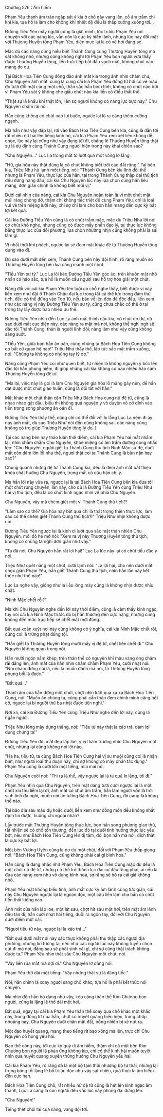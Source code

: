 




Chương 576 : Âm hiểm


Phạm Yêu thanh âm tràn ngập sát ý kia ở chỗ này vang lên, cỗ âm trầm chi khí kia, tựa hồ là làm cho không khí nhiệt độ đều là thấp xuống xuống tới...

Đường Tiểu Yên mấy người cũng là giật mình, lúc trước Phạm Yêu nói chuyện với các nàng lúc, vẫn còn là cực kỳ hiền lành, nhưng lúc này đối mặt với Thương Huyền tông Phạm Yêu, diện mục lại là có vẻ hơi đáng sợ.

Mặc dù các nàng cũng hiểu biết Thánh Cung cùng Thương Huyền tông ma sát không nhỏ, nhưng cũng không nghĩ tới Phạm Yêu bọn người vừa thấy được Thương Huyền tông, liền trực tiếp bắt đầu vạch mặt, không chút nào mang do dự.

Tại Bách Hoa Tiên Cung đông đảo ánh mắt kia trong ánh nhìn chăm chú, Chu Nguyên ánh mắt, cũng là cùng cái kia Phạm Yêu đồng tử hơi có vẻ màu đỏ tươi đối mặt cùng một chỗ, thần sắc hắn bình tĩnh, không có chút nào bởi vì Phạm Yêu sát ý không che giấu chút nào kia liền có điều thất thố.

"Thật sự là khẩu khí thật lớn, liền sợ ngươi không có năng lực bực này." Chu Nguyên chậm rãi nói.

Hắn cũng không có chút nào lui bước, ngược lại lộ ra càng thêm cường ngạnh.

Mà hắn như vậy đáp lại, rơi vào Bách Hoa Tiên Cung bên kia, cũng là dẫn tới rất nhiều nữ hài lên tiếng kinh hô, cái kia Phạm Yêu xem xét liền không dễ chọc, lúc này lại cứng như vậy đụng tới đi, chẳng lẽ Thương Huyền tông thật sự là dự định cùng Thánh Cung người hiện trong này khai chiến sao?

"Chu Nguyên..." Lục La trong mắt to lướt qua một vòng lo lắng.

"Hừ, gia hỏa này thật đúng là có chút không biết trời cao đất rộng." Tại bên kia, Triệu Như hừ lạnh một tiếng, nói: "Thánh Cung bên kia lĩnh đội thế nhưng là Phạm Yêu, thực lực của hắn, tại trong Thánh Cung thập đại thủ tịch đều đứng hàng đầu, cái kia Chu Nguyên lúc này lựa chọn cùng hắn liều mạng, đơn giản chính là không biết mùi vị."

Dưới cái nhìn của nàng, cái kia Chu Nguyên hoàn toàn là vì một chút mặt mũi ráng chống đỡ, thậm chí không tiếc triệt để cùng Phạm Yêu, chỉ là loại vui vẻ trên miệng lưỡi này, chỉ sợ chỉ làm cho bọn hắn mang đến cực kỳ bất lợi kết quả.

Cái kia Đường Tiểu Yên cũng là có chút trầm mặc, mặc dù Triệu Như lời nói có chút khó nghe, nhưng cũng có được mấy phần đạo lý, tại thực lực không bằng thực lực của đối phương, lựa chọn nhường nhịn cũng không phải là sai lầm gì.

Vì nhất thời khí phách, ngược lại sẽ đem mặt khác đệ tử Thương Huyền tông dựng vào đi.

Dù sao dưới mắt đến xem, Thánh Cung bên này đội hình, rõ ràng muốn so Thương Huyền tông bên kia càng mạnh một chút.

"Tiểu Yên sư tỷ." Lục La lôi kéo Đường Tiểu Yên góc áo, trên khuôn mặt nhỏ nhắn có háo sắc, tựa hồ là muốn cầu người sau hỗ trợ hóa giải một chút.

Nàng đối với cái kia Phạm Yêu tên tuổi có chỗ nghe thấy, biết được vị này liền xem như đặt ở Thánh Châu đại lục trong tất cả thế lực trong đám thủ tịch, đều có thể đứng vào Top 10, nếu bàn về lên đơn đả độc đấu, liền xem như các nàng vị này Đường Tiểu Yên sư tỷ, cũng chưa chắc có thể ở tại trong tay lấy được bao nhiêu ưu thế.

Đường Tiểu Yên nhìn đến Lục La ánh mắt thỉnh cầu kia, có chút do dự, dù sao dưới mắt cục diện này, các nàng ra mặt mà nói, không thể nghi ngờ sẽ đắc tội Thánh Cung, thân là người lĩnh đội, nàng làm như vậy cũng không sáng suốt.

"Tiểu Yên, giữa bọn hắn ân oán, cùng chúng ta Bách Hoa Tiên Cung không có bất cứ quan hệ nào!" Triệu Như thấy thế, lập tức sắc mặt trầm xuống, nói: "Chúng ta không có nhúng tay lý do."

Nàng cùng Phạm Yêu coi như quen biết, tự nhiên là không nguyện ý bốc lên đắc tội hắn phong hiểm, đi giúp những cái kia không có bao nhiêu hảo cảm Thương Huyền tông đệ tử.

"Mà lại, việc này là gọi là làm Chu Nguyên gia hỏa lỗ mãng gây nên, để hắn đạt được một chút giáo huấn, cũng là đối tốt với hắn."

Mặt khác một chút thân cận Triệu Như Bách Hoa cung nữ đệ tử, cũng là nhao nhao gật đầu, biểu thị không quá nguyện ý vô duyên vô cớ dính vào tiến trong song phương ân oán đi.

Đường Tiểu Yên thấy thế, cũng chỉ có thể đối với lo lắng Lục La ném đi áy náy ánh mắt, dù sao Triệu Như nói đến cũng không sai, các nàng cũng không có trợ giúp Thương Huyền tông lý do. ]

Tại các nàng bên này thảo luận thời điểm, cái kia Phạm Yêu hai mắt nhắm lại, nhìn chằm chằm Chu Nguyên, khóe miệng có âm trầm đường cong nhấc lên: "Chu Nguyên, ngươi giết ta Thánh Cung thủ tịch Ninh Mặc sư đệ, dưới mắt còn dám lớn lối như thế, ngươi thật coi ta Thánh Cung là bùn nặn hay sao?"

Chung quanh những đệ tử Thánh Cung kia, đều là đem ánh mắt bất thiện khóa chặt hướng Chu Nguyên, trong mắt có cừu hận chi ý.

Mà hắn lời này vừa ra, ngược lại là tại Bách Hoa Tiên Cung bên kia đưa tới một chút rung chuyển, lần này, cho dù là Đường Tiểu Yên cùng Triệu Như hai vị thủ tịch, đều là có chút kinh ngạc nhìn về phía Chu Nguyên.

Chu Nguyên, vậy mà chém giết một vị Thánh Cung thủ tịch?!

"Làm sao có thể? Gia hỏa này bất quá chỉ là thất trọng thiên thực lực, làm sao có thể chém giết Thánh Cung thủ tịch?!" Triệu Như nhịn không được nói.

Đường Tiểu Yên ngược lại là kinh dị lướt qua sắc mặt thản nhiên Chu Nguyên, môi đỏ hé mở nói: "Xem ra vị này Thương Huyền tông thủ tịch, không có chúng ta nghĩ đơn giản như vậy."

"Ta đã nói, Chu Nguyên hắn rất lợi hại!" Lục La lúc này lại có chút tiểu đắc ý nói.

Triệu Như quét nàng một chút, cười lạnh nói: "Là lợi hại, cho nên dưới mắt chọc giận Phạm Yêu, hắn giết Thánh Cung thủ tịch, nhìn hắn lần này kết thúc như thế nào!"

Lục La nghe vậy, giống như lá liễu lông mày cũng là không nhịn được nhíu chặt.

"Ninh Mặc chết rồi?"

Mà khi Chu Nguyên nghe đến lời này thời điểm, cũng là cảm thấy kinh ngạc, tuy nói cái kia Ninh Mặc trước đó bị hắn thương đến cực nặng, nhưng cũng không đến mức trực tiếp sẽ chết mất mới đúng...

Bất quá xoắn xuýt nơi này cũng không có ý nghĩa, cái kia Ninh Mặc chết rồi, cũng coi là trừng phạt đúng tội.

"Hắn giết ta Thương Huyền tông mười mấy vị đệ tử, chết liền chết đi." Chu Nguyên không quan trọng nói.

Hắn mười ngón nắm khép, trên thân thể có nguyên khí màu vàng óng chậm rãi dâng lên, ánh mắt của hắn nhìn chằm chằm Phạm Yêu, cười nhạt nói: "Nói nhảm đừng nói là, nếu là muốn đánh mà nói, ta Thương Huyền tông phụng bồi là được."

"Bất quá..."

Thanh âm của hắn dừng một chút, chợt nhìn lướt qua xa xa Bách Hoa Tiên Cung, nói: "Muốn ăn chúng ta, cũng phải cẩn thận đem chính mình căng hết cỡ, ngược lại bị người thứ ba nhặt được tiện nghi."

Nơi xa, cái kia Đường Tiểu Yên cùng Triệu Như nghe đến lời này, cũng là ngẩn người.

Triệu Như lông mày dựng thẳng, nói: "Tiểu tử này thật là xảo trá, dám lợi dụng chúng ta!"

Đường Tiểu Yên đôi mắt đẹp lấp lóe, ý vị thâm trường nhìn Chu Nguyên một chút, nhưng lại cũng không nói lời nào.

"Ha ha, tiểu tử, ta cùng Bách Hoa Tiên Cung hai vị sư muội cũng coi là nhận biết, như ngươi loại thủ đoạn này, chỉ sợ không có mấy phần tác dụng." Phạm Yêu cũng là cười lớn một tiếng, mỉa mai nói.

Chu Nguyên cười nói: "Thì ra là thế, vậy ngược lại là ta quá lo lắng, tới đi."

Phạm Yêu nhìn qua Chu Nguyên, trên mặt dáng tươi cười ngược lại là một chút xíu thu liễm lại đi, ánh mắt có chút âm trầm, hắn làm người vốn là trời sinh tính đa nghi, muốn nói tin tưởng Bách Hoa Tiên Cung, đó càng là không thể nào.

Tại bảo địa sáu màu dụ hoặc dưới, liền xem như đồng môn đều không nhất định tin được, huống chi ngoại nhân?

Lấy trước mắt Thương Huyền tông thực lực, bọn hắn song phương giao thủ, tất nhiên sẽ có chỗ tổn thương, đến lúc đó tại dưới tình huống thực lực yếu bớt, nếu như Bách Hoa Tiên Cung lên dị tâm, đối bọn hắn mà nói, đích thật là cực kỳ bất lợi.

Một bên Vương Uyên cũng là do dự một chút, đối với Phạm Yêu thấp giọng nói: "Bách Hoa Tiên Cung, cũng không phải cái gì bình hoa."

Hắn cũng là đang nhắc nhở Phạm Yêu, Bách Hoa Tiên Cung mặc dù đều là một chút nữ đệ tử, nhưng có thể trở thành lục đại cự đầu tông phái, ai nếu là đưa các nàng xem như vô dụng bình hoa, sợ rằng sẽ bỏ ra cái giá không nhỏ.

Phạm Yêu mặt không biểu tình, ánh mắt cực kỳ âm lãnh cùng tức giận, cái này Chu Nguyên ngược lại là ngoan độc, một câu liền làm cho hắn có chút tiến thối lưỡng nan.

Ánh mắt của hắn lấp lóe, một lát sau, chợt hít sâu một hơi, trên mặt âm lãnh đều tán đi, hắn cười nhạt hai tiếng, duỗi ra ngón tay, đối với Chu Nguyên cười điểm một cái.

"Ngươi tiểu tử này, ngược lại là xảo trá..."

"Bất quá dưới mắt nơi này xác thực không phải thu thập các ngươi địa phương, nhưng tin tưởng ta, nếu như các ngươi lúc này không tuyển chọn cút đi mà nói, đằng sau sẽ phát sinh cái gì, chỉ sợ cũng thật trách không được ta." Phạm Yêu nhìn thật sâu Chu Nguyên một chút, nói.

"Vậy liền rửa mắt mà đợi đi." Chu Nguyên lơ đãng nói.

Phạm Yêu thở dài một tiếng: "Vậy nhưng thật sự là đáng tiếc."

Nói, hắn chính là xoay người sang chỗ khác, tựa hồ là phải kết thúc nói chuyện.

Mà nhìn đến hắn bộ dáng như vậy, kéo căng thân thể Kim Chương bọn người, cũng là lặng lẽ thở dài một hơi.

Bất quá, ngay tại cái kia Phạm Yêu thân thể xoay qua chỗ khác một khắc này, trong đồng tử của hắn, chợt có huyết quang hiển hiện, trong chớp nhoáng này, Chu Nguyên dưới chân mặt đất, bỗng nhiên bị xé nứt ra.

Một đạo huyết quang, mang theo tiếng rít bạo xông mà lên, trực chỉ Chu Nguyên cổ họng yếu hại.

Đạo thế công này, tới cực kỳ quỷ dị âm hiểm, thậm chí cả một bên Kim Chương bọn người là phản ứng không kịp, chỉ có thể kinh hãi muốn tuyệt nhìn qua huyết quang xuyên thủng hướng Chu Nguyên yếu hại.

Cái kia Phạm Yêu, rõ ràng đã là một bộ tạm thời nhượng bộ tư thái, nhưng lại trong bóng tối lặng lẽ bố trí ác độc như vậy sát chiêu, quả thực là âm hiểm đến cực hạn.

Bách Hoa Tiên Cung chỗ, rất nhiều nữ đệ tử cũng là hét lên kinh ngạc âm thanh, Lục La càng là con ngươi đều vào lúc này phóng đại đứng lên.

"Chu Nguyên!"

Tiếng thét chói tai của nàng, vang dội tới.




